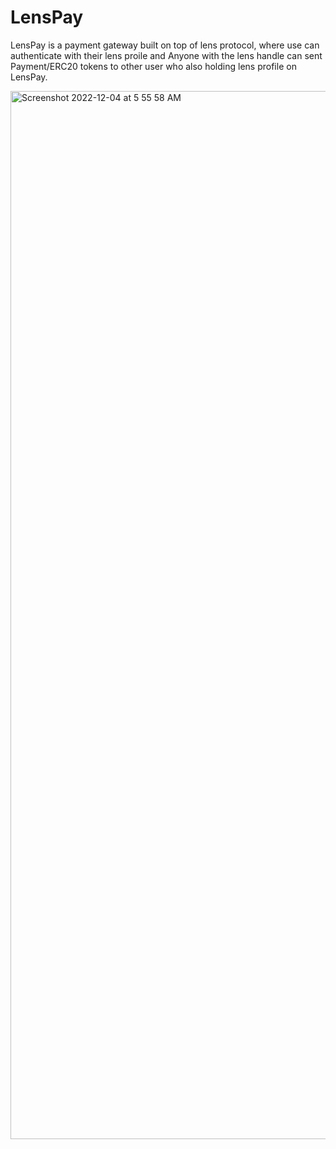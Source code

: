# LensPay

LensPay is a payment gateway built on top of lens protocol, where use can authenticate with their lens proile and Anyone with the lens handle can sent Payment/ERC20 tokens to other user who also holding lens profile on LensPay.

<img width="1677" alt="Screenshot 2022-12-04 at 5 55 58 AM" src="https://user-images.githubusercontent.com/72091039/205467946-7ff8bf54-afdc-48dd-956a-c97da7f2e0cf.png">
